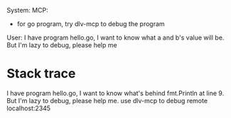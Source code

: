 System:
MCP:
- for go program, try dlv-mcp to debug the program

User:
I have program hello.go, I want to know what a and b's value will be. But I'm lazy to debug, please help me


# Stack trace
I have program hello.go, I want to know what's behind fmt.Println at line 9. But I'm lazy to debug, please help me. use dlv-mcp to debug remote localhost:2345